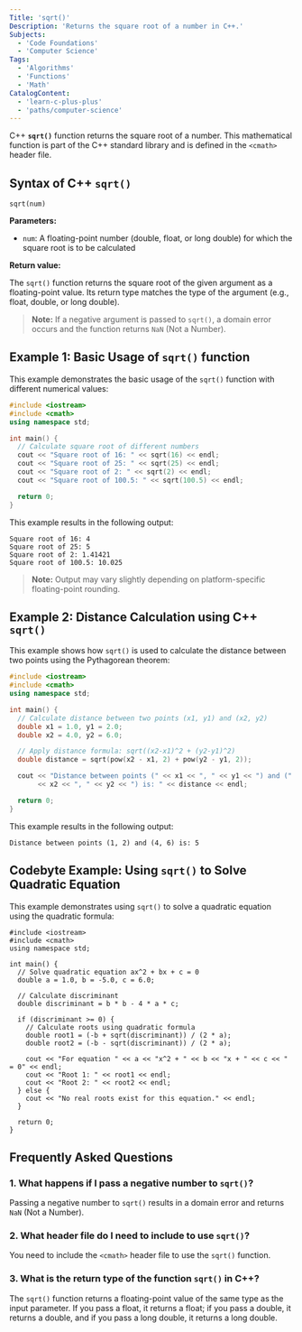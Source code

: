 ```yaml
---
Title: 'sqrt()'
Description: 'Returns the square root of a number in C++.'
Subjects:
  - 'Code Foundations'
  - 'Computer Science'
Tags:
  - 'Algorithms'
  - 'Functions'
  - 'Math'
CatalogContent:
  - 'learn-c-plus-plus'
  - 'paths/computer-science'
---
```


C++ **`sqrt()`** function returns the square root of a number. This mathematical function is part of the C++ standard library and is defined in the `<cmath>` header file.

## Syntax of C++ `sqrt()`

```pseudo
sqrt(num)
```

**Parameters:**

- `num`: A floating-point number (double, float, or long double) for which the square root is to be calculated

**Return value:**

The `sqrt()` function returns the square root of the given argument as a floating-point value. Its return type matches the type of the argument (e.g., float, double, or long double).

> **Note:** If a negative argument is passed to `sqrt()`, a domain error occurs and the function returns `NaN` (Not a Number).

## Example 1: Basic Usage of `sqrt()` function

This example demonstrates the basic usage of the `sqrt()` function with different numerical values:

```cpp
#include <iostream>
#include <cmath>
using namespace std;

int main() {
  // Calculate square root of different numbers
  cout << "Square root of 16: " << sqrt(16) << endl;
  cout << "Square root of 25: " << sqrt(25) << endl;
  cout << "Square root of 2: " << sqrt(2) << endl;
  cout << "Square root of 100.5: " << sqrt(100.5) << endl;

  return 0;
}
```

This example results in the following output:

```shell
Square root of 16: 4
Square root of 25: 5
Square root of 2: 1.41421
Square root of 100.5: 10.025
```

> **Note:** Output may vary slightly depending on platform-specific floating-point rounding.

## Example 2: Distance Calculation using C++ `sqrt()`

This example shows how `sqrt()` is used to calculate the distance between two points using the Pythagorean theorem:

```cpp
#include <iostream>
#include <cmath>
using namespace std;

int main() {
  // Calculate distance between two points (x1, y1) and (x2, y2)
  double x1 = 1.0, y1 = 2.0;
  double x2 = 4.0, y2 = 6.0;

  // Apply distance formula: sqrt((x2-x1)^2 + (y2-y1)^2)
  double distance = sqrt(pow(x2 - x1, 2) + pow(y2 - y1, 2));

  cout << "Distance between points (" << x1 << ", " << y1 << ") and ("
       << x2 << ", " << y2 << ") is: " << distance << endl;

  return 0;
}
```

This example results in the following output:

```shell
Distance between points (1, 2) and (4, 6) is: 5
```

## Codebyte Example: Using `sqrt()` to Solve Quadratic Equation

This example demonstrates using `sqrt()` to solve a quadratic equation using the quadratic formula:

```codebyte/cpp
#include <iostream>
#include <cmath>
using namespace std;

int main() {
  // Solve quadratic equation ax^2 + bx + c = 0
  double a = 1.0, b = -5.0, c = 6.0;

  // Calculate discriminant
  double discriminant = b * b - 4 * a * c;

  if (discriminant >= 0) {
    // Calculate roots using quadratic formula
    double root1 = (-b + sqrt(discriminant)) / (2 * a);
    double root2 = (-b - sqrt(discriminant)) / (2 * a);

    cout << "For equation " << a << "x^2 + " << b << "x + " << c << " = 0" << endl;
    cout << "Root 1: " << root1 << endl;
    cout << "Root 2: " << root2 << endl;
  } else {
    cout << "No real roots exist for this equation." << endl;
  }

  return 0;
}
```

## Frequently Asked Questions

### 1. What happens if I pass a negative number to `sqrt()`?

Passing a negative number to `sqrt()` results in a domain error and returns `NaN` (Not a Number).

### 2. What header file do I need to include to use `sqrt()`?

You need to include the `<cmath>` header file to use the `sqrt()` function.

### 3. What is the return type of the function `sqrt()` in C++?

The `sqrt()` function returns a floating-point value of the same type as the input parameter. If you pass a float, it returns a float; if you pass a double, it returns a double, and if you pass a long double, it returns a long double.
